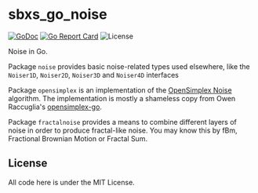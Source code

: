 # sbxs_go_noise

[![GoDoc](https://godoc.org/github.com/lmbarros/sbxs_go_noise?status.svg)](https://godoc.org/github.com/lmbarros/sbxs_go_noise) [![Go Report Card](https://goreportcard.com/badge/github.com/lmbarros/sbxs_go_noise)](https://goreportcard.com/report/github.com/lmbarros/sbxs_go_noise) ![License](https://img.shields.io/github/license/lmbarros/sbxs_go_noise.svg)

Noise in Go.

Package `noise` provides basic noise-related types used elsewhere, like the
`Noiser1D`, `Noiser2D`, `Noiser3D` and `Noiser4D` interfaces

Package `opensimplex` is an implementation of the
[OpenSimplex Noise](http://uniblock.tumblr.com/post/97868843242/noise)
algorithm. The implementation is mostly a shameless copy from Owen Raccuglia's
[opensimplex-go](https://github.com/ojrac/opensimplex-go).

Package `fractalnoise` provides a means to combine different layers of noise in
order to produce fractal-like noise. You may know this by fBm, Fractional
Brownian Motion or Fractal Sum.

## License

All code here is under the MIT License.
